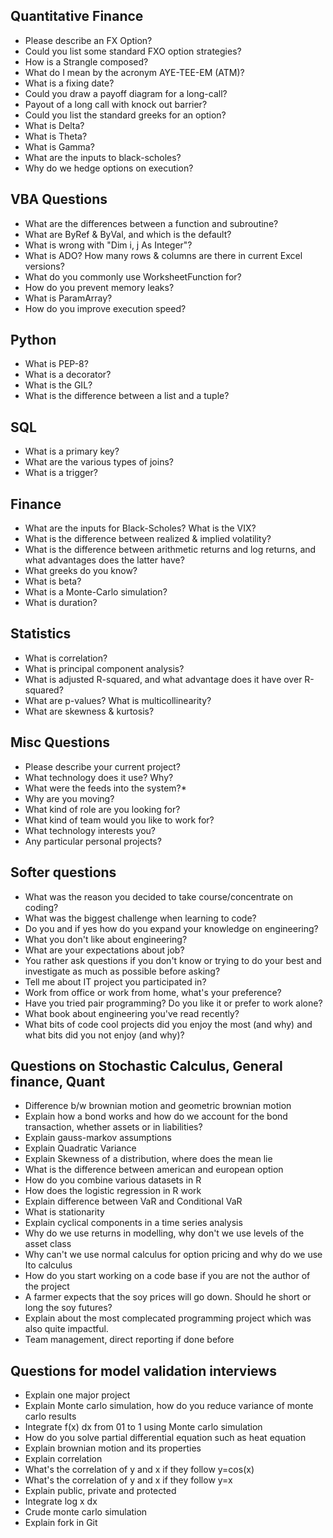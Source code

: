 ## Quantitative Finance

  * Please describe an FX Option?
  * Could you list some standard FXO option strategies?
  * How is a Strangle composed?
  * What do I mean by the acronym AYE-TEE-EM (ATM)?
  * What is a fixing date?
  * Could you draw a payoff diagram for a long-call?
  * Payout of a long call with knock out barrier?
  * Could you list the standard greeks for an option?
  * What is Delta?
  * What is Theta?
  * What is Gamma?
  * What are the inputs to black-scholes?
  * Why do we hedge options on execution?
  
 ## VBA Questions
 
  * What are the differences between a function and subroutine?
  * What are ByRef & ByVal, and which is the default? 
  * What is wrong with "Dim i, j As Integer"?
  * What is ADO? How many rows & columns are there in current Excel versions? 
  * What do you commonly use WorksheetFunction for?
  * How do you prevent memory leaks? 
  * What is ParamArray?
  * How do you improve execution speed?
 
 ## Python
 
  * What is PEP-8?
  * What is a decorator? 
  * What is the GIL? 
  * What is the difference between a list and a tuple?
 
 ## SQL 
 
  * What is a primary key? 
  * What are the various types of joins?
  * What is a trigger?
 
 ## Finance
 
  * What are the inputs for Black-Scholes? What is the VIX?
  * What is the difference between realized & implied volatility? 
  * What is the difference between arithmetic returns and log returns, and what advantages does the latter have? 
  * What greeks do you know?
  * What is beta? 
  * What is a Monte-Carlo simulation? 
  * What is duration?

## Statistics

  * What is correlation? 
  * What is principal component analysis? 
  * What is adjusted R-squared, and what advantage does it have over R-squared?
  * What are p-values? What is multicollinearity?
  * What are skewness & kurtosis?
  
## Misc Questions

  * Please describe your current project?
  * What technology does it use? Why?
  * What were the feeds into the system?*
  * Why are you moving?
  * What kind of role are you looking for?
  * What kind of team would you like to work for? 
  * What technology interests you?
  * Any particular personal projects?
  
 ## Softer questions
 
  * What was the reason you decided to take course/concentrate on coding?
  * What was the biggest challenge when learning to code?
  * Do you and if yes how do you expand your knowledge on engineering?
  * What you don't like about engineering?
  * What are your expectations about job?
  * You rather ask questions if you don't know or trying to do your best and investigate as much as possible before asking?
  * Tell me about IT project you participated in?
  * Work from office or work from home, what's your preference?
  * Have you tried pair programming? Do you like it or prefer to work alone?
  * What book about engineering you've read recently?
  * What bits of code cool projects did you enjoy the most (and why) and what bits did you not enjoy (and why)? 

## Questions on Stochastic Calculus, General finance, Quant

  * Difference b/w brownian motion and geometric brownian motion
  * Explain how a bond works and how do we account for the bond transaction, whether assets or in liabilities?
  * Explain gauss-markov assumptions
  * Explain Quadratic Variance 
  * Explain Skewness of a distribution, where does the mean lie
  * What is the difference between american and european option
  * How do you combine various datasets in R
  * How does the logistic regression in R work
  * Explain difference between VaR and Conditional VaR
  * What is stationarity
  * Explain cyclical components in a time series analysis
  * Why do we use returns in modelling, why don't we use levels of the asset class
  * Why can't we use normal calculus for option pricing and why do we use Ito calculus
  * How do you start working on a code base if you are not the author of the project
  * A farmer expects that the soy prices will go down. Should he short or long the soy futures?
  * Explain about the most complecated programming project which was also quite impactful.
  * Team management, direct reporting if done before

## Questions for model validation interviews

  * Explain one major project
  * Explain Monte carlo simulation, how do you reduce variance of monte carlo results
  * Integrate f(x) dx from 01 to 1 using Monte carlo simulation
  * How do you solve partial differential equation such as heat equation
  * Explain brownian motion and its properties
  * Explain correlation
  * What's the correlation of y and x if they follow y=cos(x)
  * What's the correlation of y and x if they follow y=x
  * Explain public, private and protected
  * Integrate log x dx
  * Crude monte carlo simulation
  * Explain fork in Git


